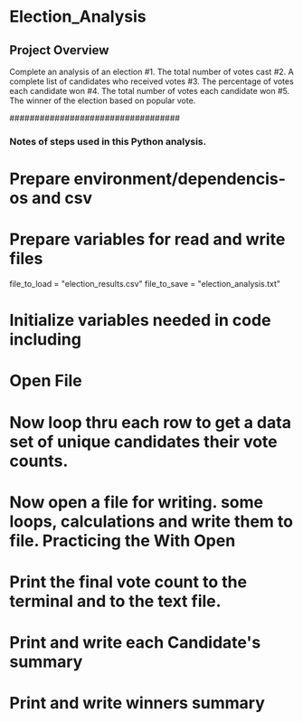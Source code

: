 # Election_Analysis
## Project Overview

Complete an analysis of an election
#1. The total number of votes cast
#2. A complete list of candidates who received votes
#3. The percentage of votes each candidate won
#4. The total number of votes each candidate won
#5. The winner of the election based on popular vote.

##################################
### Notes of steps used in this Python analysis.

# Prepare environment/dependencis- os and csv

# Prepare variables for read and write files
file_to_load = "election_results.csv"
file_to_save = "election_analysis.txt"

# Initialize variables needed in code including
  
# Open File

# Now loop thru each row to get a data set of unique candidates their vote counts.   
      
# Now open a file for writing. some loops, calculations and write them to file. Practicing the With Open

# Print the final vote count to the terminal and to the text file.
# Print and write each Candidate's summary
# Print and write winners summary

